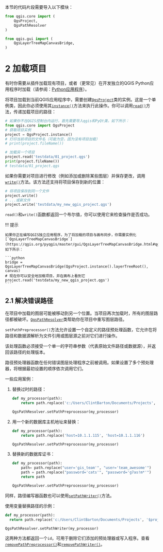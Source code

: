 本节的代码片段需要导入以下模块：

```python
from qgis.core import (
    QgsProject,
    QgsPathResolver
)

from qgis.gui import (
    QgsLayerTreeMapCanvasBridge,
)
```

# 2 加载项目

有时你需要从插件加载现有项目，或者（更常见）在开发独立的QGIS Python应用程序时加载（请参阅：[Python应用程序](1-引言.md#14-python)）。

将项目加载到当前QGIS应用程序中，需要创建[`QgsProject`](https://qgis.org/pyqgis/master/core/QgsProject.html#qgis.core.QgsProject)类的实例。这是一个单例类，因此你必须使用其[`instance()`](https://qgis.org/pyqgis/master/core/QgsProject.html#qgis.core.QgsProject.instance)方法来执行此操作。你可以调用[`read()`](https://qgis.org/pyqgis/master/core/QgsProject.html#qgis.core.QgsProject.read)方法，传递加载项目的路径：

```python
# 如果你不在QGIS控制台内运行，首先需要导入qgis和PyQt类，如下所示：
from qgis.core import QgsProject
# 获取项目实例
project = QgsProject.instance()
# 打印当前项目的文件名（可能为空，因为没有项目加载）
# print(project.fileName())

# 加载另一个项目
project.read('testdata/01_project.qgs')
print(project.fileName())
# testdata/01_project.qgs
```

如果你需要对项目进行修改（例如添加或删除某些图层）并保存更改，调用[`write()`](https://qgis.org/pyqgis/master/core/QgsProject.html#qgis.core.QgsProject.write)方法。该方法还支持将项目保存到新的位置：

```python
# 将项目保存到同一个文件
project.write()
# ...或新文件
project.write('testdata/my_new_qgis_project.qgs')
```

`read()`和`write()`函数都返回一个布尔值，你可以使用它来检查操作是否成功。

!!! 提示

    如果你正在编写QGIS独立应用程序，为了将加载的项目与画布同步，你需要实例化[`QgsLayerTreeMapCanvasBridge`](https://qgis.org/pyqgis/master/gui/QgsLayerTreeMapCanvasBridge.html#qgis.gui.QgsLayerTreeMapCanvasBridge)，如下所示：
    
    ```python
    bridge = QgsLayerTreeMapCanvasBridge(QgsProject.instance().layerTreeRoot(), canvas)
    # 现在你可以安全地加载项目，并在画布上看到它
    project.read('testdata/my_new_qgis_project.qgs')
    ```

## 2.1 解决错误路径

在项目中加载的图层可能被移动到另一个位置。当项目再次加载时，所有的图层路径都被破坏。[`QgsPathResolver`](https://qgis.org/pyqgis/master/core/QgsPathResolver.html#qgis.core.QgsPathResolver)类帮助你在项目中重写图层路径。

`setPathPreprocessor()`方法允许设置一个自定义的路径预处理函数，它允许在将路径和数据源解析为文件引用或图层源之前对它们进行操作。

该处理函数必须接受一个单一的字符串参数（代表原始文件路径或数据源），并返回该路径的处理版本。

路径预处理器函数在任何错误图层处理程序之前被调用。如果设置了多个预处理器，将根据最初设置的顺序依次调用它们。

一些应用案例：

1. 替换过时的路径：

   ```python
   def my_processor(path):
       return path.replace('c:/Users/ClintBarton/Documents/Projects', 'x:/Projects/')
   
   QgsPathResolver.setPathPreprocessor(my_processor)
   ```

2. 用一个新的数据库主机地址来替换：

   ```python
   def my_processor(path):
       return path.replace('host=10.1.1.115', 'host=10.1.1.116')
   
   QgsPathResolver.setPathPreprocessor(my_processor)
   ```

3. 替换新的数据库证书：

   ```python
   def my_processor(path):
       path= path.replace("user='gis_team'", "user='team_awesome'")
       path = path.replace("password='cats'", "password='g7as!m*'")
       return path
   
   QgsPathResolver.setPathPreprocessor(my_processor)
   ```


同样，路径编写器函数也可以使用[`setPathWriter()`](https://qgis.org/pyqgis/master/core/QgsPathResolver.html#qgis.core.QgsPathResolver.setPathWriter)方法。

使用变量替换路径的示例：

```python
def my_processor(path):
  return path.replace('c:/Users/ClintBarton/Documents/Projects', '$projectdir$')

QgsPathResolver.setPathWriter(my_processor)
```

这两种方法都返回一个`id`，可用于删除它们添加的预处理器或写入程序。查看[`removePathPreprocessor()`](https://qgis.org/pyqgis/master/core/QgsPathResolver.html#qgis.core.QgsPathResolver.removePathPreprocessor)和[`removePathWriter()`](https://qgis.org/pyqgis/master/core/QgsPathResolver.html#qgis.core.QgsPathResolver.removePathWriter)。